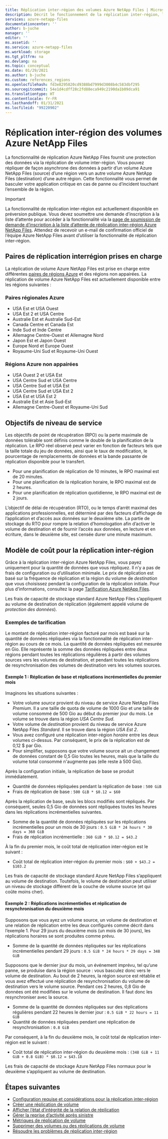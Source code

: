 ```yaml
---
title: Réplication inter-région des volumes Azure NetApp Files | Microsoft Docs
description: Décrit le fonctionnement de la réplication inter-région, les paires de régions prises en charge, les objectifs de niveau de service, la durabilité des données et le modèle de coût.
services: azure-netapp-files
documentationcenter: ''
author: b-juche
manager: ''
editor: ''
ms.assetid: ''
ms.service: azure-netapp-files
ms.workload: storage
ms.tgt_pltfrm: na
ms.devlang: na
ms.topic: conceptual
ms.date: 01/29/2021
ms.author: b-juche
ms.custom: references_regions
ms.openlocfilehash: fd3e8295820cd9388bd7999d3008b4c583dbf295
ms.sourcegitcommit: 54e1d4cdff28c2fd88eca949c2190da1b09dca91
ms.translationtype: HT
ms.contentlocale: fr-FR
ms.lasthandoff: 01/31/2021
ms.locfileid: "99220902"
---
```

# <a name="cross-region-replication-of-azure-netapp-files-volumes"></a>Réplication inter-région des volumes Azure NetApp Files

La fonctionnalité de réplication Azure NetApp Files fournit une protection des données via la réplication de volume inter-région. Vous pouvez répliquer de façon asynchrone des données à partir d’un volume Azure NetApp Files (source) d’une région vers un autre volume Azure NetApp Files (destination) d’une autre région.  Cette fonctionnalité vous permet de basculer votre application critique en cas de panne ou d’incident touchant l’ensemble de la région.

> [!IMPORTANT]
> La fonctionnalité de réplication inter-région est actuellement disponible en préversion publique. Vous devez soumettre une demande d’inscription à la liste d’attente pour accéder à la fonctionnalité via la [page de soumission de demande d’inscription à la liste d’attente de réplication inter-région Azure NetApp Files](https://aka.ms/anfcrrpreviewsignup). Attendez de recevoir un e-mail de confirmation officiel de l’équipe Azure NetApp Files avant d’utiliser la fonctionnalité de réplication inter-région.

## <a name="supported-cross-region-replication-pairs"></a><a name="supported-region-pairs"></a>Paires de réplication interrégion prises en charge

La réplication de volume Azure NetApp Files est prise en charge entre différentes [paires de régions Azure](/azure/best-practices-availability-paired-regions#azure-regional-pairs) et des régions non appairées. La réplication de volume Azure NetApp Files est actuellement disponible entre les régions suivantes :  

### <a name="azure-regional-pairs"></a>Paires régionales Azure

* USA Est et USA Ouest
* USA Est 2 et USA Centre
* Australie Est et Australie Sud-Est
* Canada Centre et Canada Est
* Inde Sud et Inde Centre 
* Allemagne Centre-Ouest et Allemagne Nord
* Japon Est et Japon Ouest
* Europe Nord et Europe Ouest
* Royaume-Uni Sud et Royaume-Uni Ouest

### <a name="azure-regional-non-pairs"></a>Régions Azure non appairées

*   USA Ouest 2 et USA Est
*   USA Centre Sud et USA Centre
*   USA Centre Sud et USA Est
*   USA Centre Sud et USA Est 2
*   USA Est et USA Est 2
*   Australie Est et Asie Sud-Est 
*   Allemagne Centre-Ouest et Royaume-Uni Sud

## <a name="service-level-objectives"></a>Objectifs de niveau de service

Les objectifs de point de récupération (RPO) ou la perte maximale de données tolérable sont définis comme le double de la planification de la réplication.  Le RPO réel observé peut varier en fonction de facteurs tels que la taille totale du jeu de données, ainsi que le taux de modification, le pourcentage de remplacements de données et la bande passante de réplication disponible pour le transfert.   

* Pour une planification de réplication de 10 minutes, le RPO maximal est de 20 minutes.  
* Pour une planification de la réplication horaire, le RPO maximal est de 2 heures.  
* Pour une planification de réplication quotidienne, le RPO maximal est de 2 jours.  

L’objectif de délai de récupération (RTO), ou le temps d’arrêt maximal des applications professionnelles, est déterminé par des facteurs d’affichage de l’application et d’accès aux données sur le deuxième site. La partie de stockage du RTO pour rompre la relation d’homologation afin d’activer le volume de destination et de fournir l’accès aux données, en lecture et en écriture, dans le deuxième site, est censée durer une minute maximum.

## <a name="cost-model-for-cross-region-replication"></a>Modèle de coût pour la réplication inter-région  

Grâce à la réplication inter-région Azure NetApp Files, vous payez uniquement pour la quantité de données que vous répliquez. Il n’y a pas de frais de configuration ou d’utilisation minimale. Le prix de réplication est basé sur la fréquence de réplication et la région du volume de *destination* que vous choisissez pendant la configuration de la réplication initiale. Pour plus d’informations, consultez la page [Tarification Azure NetApp Files](https://azure.microsoft.com/pricing/details/netapp/).  

Les frais de capacité de stockage standard Azure NetApp Files s’appliquent au volume de destination de réplication (également appelé volume de *protection des données*). 

### <a name="pricing-examples"></a>Exemples de tarification

Le montant de réplication inter-région facturé par mois est basé sur la quantité de données répliquées via la fonctionnalité de réplication inter-région au cours de ce mois. La quantité de données répliquées est mesurée en Gio. Elle représente la somme des données répliquées entre deux régions pendant toutes les réplications régulières à partir des volumes sources vers les volumes de destination, et pendant toutes les réplications de resynchronisation des volumes de destination vers les volumes sources.

#### <a name="example-1-month-1-baseline-replication-and-incremental-replications"></a>Exemple 1 : Réplication de base et réplications incrémentielles du premier mois

Imaginons les situations suivantes :

* Votre volume *source* provient du niveau de service Azure NetApp Files *Premium*. Il a une taille de quota de volume de 1000 Gio et une taille de volume consommé de 500 Gio au début du premier jour du mois. Le volume se trouve dans la région *USA Centre Sud*.
* Votre volume de *destination* provient du niveau de service Azure NetApp Files *Standard*. Il se trouve dans la région *USA Est 2*.
* Vous avez configuré une réplication inter-région *horaire* entre les deux volumes ci-dessus. Par conséquent, le prix de la réplication est de 0,12 $ par Gio.
* Pour simplifier, supposons que votre volume source ait un changement de données constant de 0,5 Gio toutes les heures, mais que la taille du volume total consommé n'augmente pas (elle reste à 500 Gio). 

Après la configuration initiale, la réplication de base se produit immédiatement.  

* Quantité de données répliquées pendant la réplication de base : `500 GiB`
* Frais de réplication de base : `500 GiB * $0.12 = $60`

Après la réplication de base, seuls les blocs modifiés sont répliqués. Par conséquent, seules 0,5 Gio de données sont répliquées toutes les heures dans les réplications incrémentielles suivantes.

* Somme de la quantité de données répliquées sur les réplications incrémentielles pour un mois de 30 jours : `0.5 GiB * 24 hours * 30 days = 360 GiB`
* Frais de réplication incrémentielle : `360 GiB * $0.12 = $43.2`

À la fin du premier mois, le coût total de réplication inter-région est le suivant :  

*  Coût total de réplication inter-région du premier mois : `$60 + $43.2 = $103.2`

Les frais de capacité de stockage standard Azure NetApp Files s’appliquent au volume de destination. Toutefois, le volume de destination peut utiliser un niveau de stockage différent de la couche de volume source (et qui coûte moins cher).

#### <a name="example-2-month-2-incremental-replications-and-resync-replications"></a>Exemple 2 : Réplications incrémentielles et réplication de resynchronisation du deuxième mois  

Supposons que vous ayez un volume source, un volume de destination et une relation de réplication entre les deux configurés comme décrit dans l’exemple 1. Pour 29 jours du deuxième mois (un mois de 30 jours), les réplications horaires se sont produites comme prévu.

* Somme de la quantité de données répliquées sur les réplications incrémentielles pendant 29 jours : `0.5 GiB * 24 hours * 29 days = 348 GiB`

Supposons que le dernier jour du mois, un événement imprévu, tel qu’une panne, se produise dans la région source : vous basculez donc vers le volume de destination. Au bout de 2 heures, la région source est rétablie et vous avez effectué une réplication de resynchronisation du volume de destination vers le volume source. Pendant ces 2 heures, 0,8 Gio de données ont été modifiées sur le volume de destination. Il faut donc les resynchroniser avec la source.

* Somme de la quantité de données répliquées sur des réplications régulières pendant 22 heures le dernier jour : `0.5 GiB * 22 hours = 11 GiB`
* Quantité de données répliquées pendant une réplication de resynchronisation : `0.8 GiB`

Par conséquent, à la fin du deuxième mois, le coût total de réplication inter-région est le suivant :  

* Coût total de réplication inter-région du deuxième mois : `(348 GiB + 11 GiB + 0.8 GiB) * $0.12 = $43.18`

Les frais de capacité de stockage Azure NetApp Files normaux pour le deuxième s’appliquent au volume de destination.

## <a name="next-steps"></a>Étapes suivantes
* [Configuration requise et considérations pour la réplication inter-région](cross-region-replication-requirements-considerations.md)
* [Créer une réplication de volume](cross-region-replication-create-peering.md)
* [Afficher l’état d’intégrité de la relation de réplication](cross-region-replication-display-health-status.md)
* [Gérer la reprise d’activité après sinistre](cross-region-replication-manage-disaster-recovery.md)
* [Métriques de réplication de volume](azure-netapp-files-metrics.md#replication)
* [Supprimer des volumes ou des réplications de volume](cross-region-replication-delete.md)
* [Résoudre les problèmes de réplication inter-région](troubleshoot-cross-region-replication.md)


